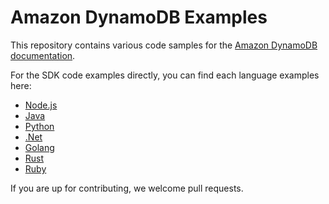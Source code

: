 # Amazon DynamoDB Examples

This repository contains various code samples for the [Amazon DynamoDB documentation](https://docs.aws.amazon.com/amazondynamodb/latest/developerguide/Programming.html).

For the SDK code examples directly, you can find each language examples here:

* [Node.js](./DynamoDB-SDK-Examples/node.js)
* [Java](./DynamoDB-SDK-Examples/java)
* [Python](./DynamoDB-SDK-Examples/python)
* [.Net](./DynamoDB-SDK-Examples/dotnet)
* [Golang](./DynamoDB-SDK-Examples/golang)
* [Rust](./DynamoDB-SDK-Examples/rust)
* [Ruby](./DynamoDB-SDK-Examples/ruby)

If you are up for contributing, we welcome pull requests.

